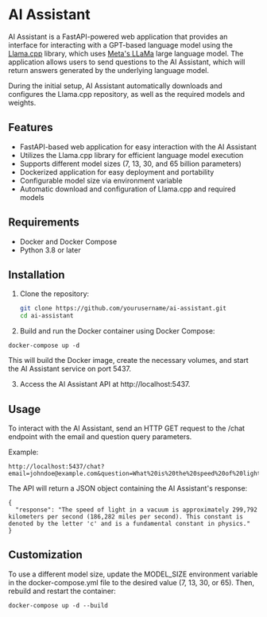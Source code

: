 # AI Assistant

AI Assistant is a FastAPI-powered web application that provides an interface for interacting with a GPT-based language model using the [Llama.cpp](https://github.com/ggerganov/llama.cpp) library, which uses [Meta's LLaMa](https://github.com/facebookresearch/llama) large language model. The application allows users to send questions to the AI Assistant, which will return answers generated by the underlying language model.

During the initial setup, AI Assistant automatically downloads and configures the Llama.cpp repository, as well as the required models and weights.

## Features

- FastAPI-based web application for easy interaction with the AI Assistant
- Utilizes the Llama.cpp library for efficient language model execution
- Supports different model sizes (7, 13, 30, and 65 billion parameters)
- Dockerized application for easy deployment and portability
- Configurable model size via environment variable
- Automatic download and configuration of Llama.cpp and required models

## Requirements

- Docker and Docker Compose
- Python 3.8 or later

## Installation

1. Clone the repository:

   ```bash
   git clone https://github.com/yourusername/ai-assistant.git
   cd ai-assistant

2. Build and run the Docker container using Docker Compose:

```
docker-compose up -d
```

This will build the Docker image, create the necessary volumes, and start the AI Assistant service on port 5437.

3. Access the AI Assistant API at http://localhost:5437.

## Usage
To interact with the AI Assistant, send an HTTP GET request to the /chat endpoint with the email and question query parameters.

Example:

```
http://localhost:5437/chat?email=johndoe@example.com&question=What%20is%20the%20speed%20of%20light%3F
```

The API will return a JSON object containing the AI Assistant's response:
```
{
  "response": "The speed of light in a vacuum is approximately 299,792 kilometers per second (186,282 miles per second). This constant is denoted by the letter 'c' and is a fundamental constant in physics."
}
```

## Customization
To use a different model size, update the MODEL_SIZE environment variable in the docker-compose.yml file to the desired value (7, 13, 30, or 65). Then, rebuild and restart the container:

```
docker-compose up -d --build
```
